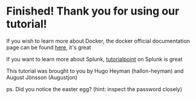 # Finished! Thank you for using our tutorial!

If you wish to learn more about Docker, the docker official documentation page can be found [here](https://docs.docker.com/), it's great

If you want to learn more about Splunk, [tutorialpoint](https://www.tutorialspoint.com/splunk/splunk_environment.htm) on Splunk is great

This tutorial was brought to you by Hugo Heyman (hallon-heyman) and August Jönsson (Augustjon)

ps. Did you notice the easter egg? (hint: inspect the password closely)
